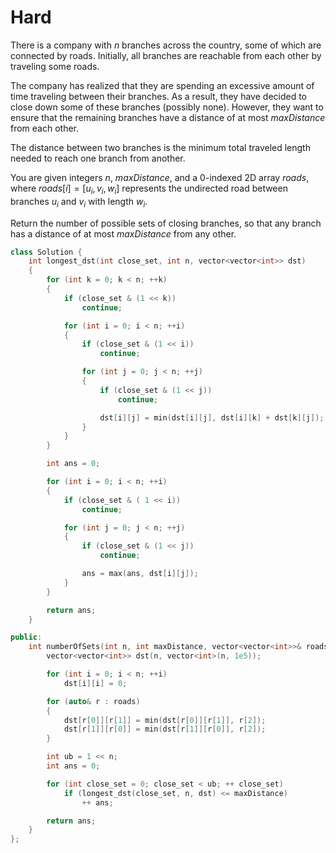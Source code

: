 # Hard

There is a company with $n$ branches across the country, some of which are connected by roads. Initially, all branches are reachable from each other by traveling some roads.

The company has realized that they are spending an excessive amount of time traveling between their branches. As a result, they have decided to close down some of these branches (possibly none). However, they want to ensure that the remaining branches have a distance of at most $maxDistance$ from each other.

The distance between two branches is the minimum total traveled length needed to reach one branch from another.

You are given integers $n$, $maxDistance$, and a 0-indexed 2D array $roads$, where $roads[i] = [u_i, v_i, w_i]$ represents the undirected road between branches $u_i$ and $v_i$ with length $w_i$.

Return the number of possible sets of closing branches, so that any branch has a distance of at most $maxDistance$ from any other.

```cpp
class Solution {
    int longest_dst(int close_set, int n, vector<vector<int>> dst)
    {
        for (int k = 0; k < n; ++k)
        {
            if (close_set & (1 << k))
                continue;

            for (int i = 0; i < n; ++i)
            {
                if (close_set & (1 << i))
                    continue;

                for (int j = 0; j < n; ++j)
                {
                    if (close_set & (1 << j))
                        continue;

                    dst[i][j] = min(dst[i][j], dst[i][k] + dst[k][j]);
                }
            }
        }

        int ans = 0;

        for (int i = 0; i < n; ++i)
        {
            if (close_set & ( 1 << i))
                continue;

            for (int j = 0; j < n; ++j)
            {
                if (close_set & (1 << j))
                    continue;

                ans = max(ans, dst[i][j]);
            }
        }

        return ans;
    }

public:
    int numberOfSets(int n, int maxDistance, vector<vector<int>>& roads) {
        vector<vector<int>> dst(n, vector<int>(n, 1e5));

        for (int i = 0; i < n; ++i)
            dst[i][i] = 0;

        for (auto& r : roads)
        {
            dst[r[0]][r[1]] = min(dst[r[0]][r[1]], r[2]);
            dst[r[1]][r[0]] = min(dst[r[1]][r[0]], r[2]);
        }

        int ub = 1 << n;
        int ans = 0;

        for (int close_set = 0; close_set < ub; ++ close_set)
            if (longest_dst(close_set, n, dst) <= maxDistance)
                ++ ans;

        return ans;
    }
};
```
